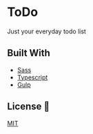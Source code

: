# ToDo
Just your everyday todo list  

## Built With  
* [Sass](https://sass-lang.com/)   
* [Typescript](https://www.typescriptlang.org/)  
* [Gulp](https://gulpjs.com/)  

## License :scroll:  
[MIT](https://github.com/Hichem-Chabou/ToDo/blob/master/LICENSE)